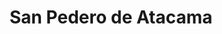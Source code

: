 ---
title: San Pedero de Atacama
url: /san-pedero-de-atacama/
latitude: -22.911
longitude: -68.2
---